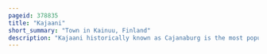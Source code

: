 ```yaml
---
pageid: 378835
title: "Kajaani"
short_summary: "Town in Kainuu, Finland"
description: "Kajaani historically known as Cajanaburg is the most populous City and Capital of the kainuu Region of Finland. It is southeast of Lake Oulu which flows through the oulu River into the Gulf of Bothnia. As of December 31 2023 it had a Population of 36492."
---
```

